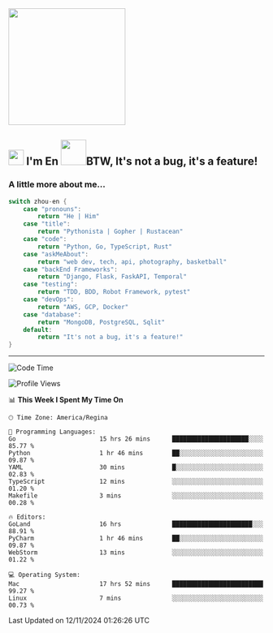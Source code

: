 <img align='center' src="https://media.giphy.com/media/GP1TJJSV4Ys1r64q2A/giphy.gif" width="230">

<h2><img src="https://emojis.slackmojis.com/emojis/images/1531849430/4246/blob-sunglasses.gif?1531849430" width="30"/> I'm En <img src="https://media.giphy.com/media/12oufCB0MyZ1Go/giphy.gif" width="50">BTW, It's not a bug, it's a feature!</h2>


<!-- <img align='right' src="https://media.giphy.com/media/M9gbBd9nbDrOTu1Mqx/giphy.gif" width="230"> -->


### A little more about me... 
<!--
```javascript
const zhou-en = {
    pronouns: "He" | "Him",
    title: "Pythonista" | "Gopher" | "Rustacean",
    code: ["Python", "Go", "Rust", "TypeScript"],
    askMeAbout: ["web dev", "tech", "app dev", "photography"],
    technologies: {
        backEnd: {
            python: ["Django", "Flask", "FaskAPI"],
            go: []
        },
        scraping: ["selenium", "scrapy", "spider"],
        testing: ["Robot Framework"],
        devOps: ["AWS", "Docker", "GCP", "Nginx"],
        databases: ["mongo", "postgresql", "sqlite"],
        misc: ["Firebase", "Heroku"]
    },
    architecture: ["Event Driven Architecture", "Microservices"],
    currentFocus: ["Temporal", "Rust"],
    funFact: "It's not a bug, it's a feature!"
};
```
  -->

```go
switch zhou-en {
    case "pronouns":
        return "He | Him"
    case "title":
        return "Pythonista | Gopher | Rustacean"
    case "code":
        return "Python, Go, TypeScript, Rust"
    case "askMeAbout":
        return "web dev, tech, api, photography, basketball"
    case "backEnd Frameworks":
        return "Django, Flask, FaskAPI, Temporal"
    case "testing":
        return "TDD, BDD, Robot Framework, pytest"
    case "devOps":
        return "AWS, GCP, Docker"
    case "database":
        return "MongoDB, PostgreSQL, Sqlit"
    default:
        return "It's not a bug, it's a feature!"
}
```




---
<!--START_SECTION:waka-->
![Code Time](http://img.shields.io/badge/Code%20Time-1%2C841%20hrs%2026%20mins-blue)

![Profile Views](http://img.shields.io/badge/Profile%20Views-0-blue)

📊 **This Week I Spent My Time On** 

```text
🕑︎ Time Zone: America/Regina

💬 Programming Languages: 
Go                       15 hrs 26 mins      █████████████████████░░░░   85.77 % 
Python                   1 hr 46 mins        ██░░░░░░░░░░░░░░░░░░░░░░░   09.87 % 
YAML                     30 mins             █░░░░░░░░░░░░░░░░░░░░░░░░   02.83 % 
TypeScript               12 mins             ░░░░░░░░░░░░░░░░░░░░░░░░░   01.20 % 
Makefile                 3 mins              ░░░░░░░░░░░░░░░░░░░░░░░░░   00.28 % 

🔥 Editors: 
GoLand                   16 hrs              ██████████████████████░░░   88.91 % 
PyCharm                  1 hr 46 mins        ██░░░░░░░░░░░░░░░░░░░░░░░   09.87 % 
WebStorm                 13 mins             ░░░░░░░░░░░░░░░░░░░░░░░░░   01.22 % 

💻 Operating System: 
Mac                      17 hrs 52 mins      █████████████████████████   99.27 % 
Linux                    7 mins              ░░░░░░░░░░░░░░░░░░░░░░░░░   00.73 % 
```


 Last Updated on 12/11/2024 01:26:26 UTC
<!--END_SECTION:waka-->
